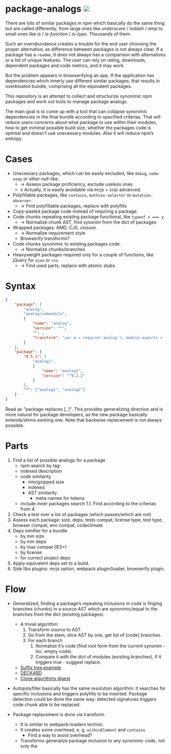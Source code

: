 # package-analogs <a href="UNLICENSE"><img src="http://upload.wikimedia.org/wikipedia/commons/6/62/PD-icon.svg" width="20"/></a>

There are lots of similar packages in npm which basically do the same thing but are called differently, from large ones like _underscore_ / _lodash_ / _amp_ to small ones like _is_ / _is-function_ / _is-type_. Thousands of them.

Such an overobundance creates a trouble for the end user choosing the proper alternative, as difference between packages is not always clear. If a package has a `readme`, it does not always has a comparison with alternatives or a list of unique features. The user can rely on rating, downloads, dependent packages and code metrics, and it may work.

But the problem appears in browserifying an app. If the application has dependencies which innerly use different similar packages, that results in overbloated bundle, comprising all the equivalent packages.

This repository is an attempt to collect and structurize synonimic npm packages and work out tools to manage package analogs.

The main goal is to come up with a tool that can collapse synonimic dependencies in the final bundle according to specified criterias. That will reduce users concerns about what package to use within their modules, how to get minimal possible build size, whether the packages code is optimal and doesn’t use unecessary modules. Also it will reduce npm’s entropy.


# Cases

* Unecessary packages, which can be easily excluded, like `debug`, `node-noop` or other null-like.
	* → Assess package proficiency, exclude useless ones
	* x Actually, it is easily avoidable via mcjs + ccjs advanced.
* Polyfillable packages, like `contains`, `mathces-selector` or `mutation-observer`.
	* → Find polyfillable packages, replace with polyfills
* Copy-pasted package code instead of requiring a package.
* Code chunks repeating existing package functional, like `typeof x === y`.
	* → Normalize chunk AST, find synonim from the dict of packages
* Wrapped packages: AMD, CJS, closure.
	* → Normalize requirement style
	* Browserify transforms?
* Code chunks synonimic to existing packages code.
	* → Normalize chunks/branches
* Heavyweight packages required only for a couple of functions, like jQuery for `ajax` or `css`.
	* → Find used parts, replace with atomic stubs



# Syntax

```json
{
	"package": [
		"analog",
		"analog/submodule",
		{
			"name": "analog",
			"version": "*",
			"": ,
			"transform": "var a = require('analog'); module.exports = function(x,y){return a(y,x)}"
		}
	],
	"package": {
		"0.5.1": [
			"analog1",
			{
				"name": "analog2",
				"version": "^0.2.2"
			}
		],
		"*": ["analog1", "analog2"]
	}
}
```

Read as "package <x> replaces [<y>, <z>]". This provides generalizing direction and is more natural for package developers, as the new package basically extends/shims existing one. Note that backwise replacement is not always possible.


# Parts

1. Find a list of possible analogs for a package
	* npm search by tag
	* indexed description
	* code similarity
		* min/gzipped size
		* indexed
		* AST similarity
			* meta-names for tokens
	* include inner packages search
	1.1. Find according to the criterias from 4.
2. Check a test over a list of packages (which passes/which are not)
3. Assess each package: size, deps, tests compat, license type, test type, browser compat, env compat, codeclimate
4. Deps minifier for a bundle
	* by min size
	* by min deps
	* by max compat (IE5+)
	* by license
	* for currect project deps
5. Apply equivalent deps set to a build.
6. Side libs plugins: mcjs option, webpack plugin/loader, browserify plugin.




# Flow

* Generalized, finding a package’s repeating inclusions in code is finging branches (chunks) in a source AST which are synonimic/equal to the branches from the dict (existing packages).
	* A trivial algorithm:
		1. Transform source to AST.
		2. Go from the stem, slice AST by one, get list of [code] branches.
		3. For each branch
			1. Normalize it’s code (find root form from the current synonim - inc. empty code).
			2. Compare it with the dict of modules (existing branches), if it triggers true - suggest replace.
	* [Suffix tree example](http://www.allisons.org/ll/AlgDS/Tree/Suffix/)
	* [DECKARD](http://dl.acm.org/citation.cfm?id=1248843)
	* [Clone algorithms digest](http://dl.acm.org/citation.cfm?id=1531101)

* Autopolyfiller basically has the same resolution algorithm: it searches for specific inclusions and triggers polyfills to be inserted. Package detection could be done the same way: detected signatures triggers code chunk able to be replaced.

* Package replacement is done via transform.
	* It is similar to webpack-loaders technic.
	* It creates some overhead, e. g. `withinElement` and `contains`.
		* Find a way to avoid overhead?
	* Transforms generalize package inclusion to any synonimic code, not only the

